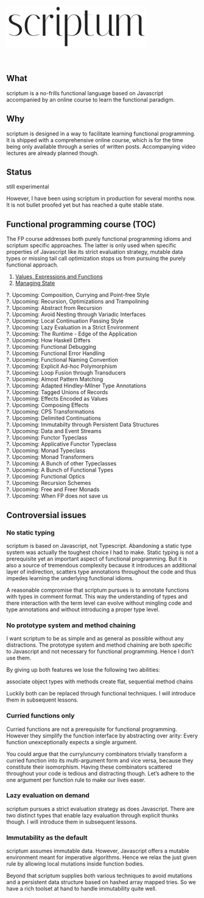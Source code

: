 <img src="./logo.png" width="366" height="114" alt="scriptum"><br><br><br>

## What

scriptum is a no-frills functional language based on Javascript accompanied by an online course to learn the functional paradigm.

## Why

scriptum is designed in a way to facilitate learning functional programming. It is shipped with a comprehensive online course, which is for the time being only available through a series of written posts. Accompanying video lectures are already planned though.

## Status

still experimental

However, I have been using scriptum in production for several months now. It is not bullet proofed yet but has reached a quite stable state.

## Functional programming course (TOC)

The FP course addresses both purely functional programming idioms and scriptum specific approaches. The latter is only used when specific properties of Javascript like its strict evaluation strategy, mutable data types or missing tail call optimization stops us from pursuing the purely functional approach.

1. [Values, Expressions and Functions](https://github.com/kongware/scriptum/blob/master/ch-1.md)
2. [Managing State](https://github.com/kongware/scriptum/blob/master/ch-2.md)

?. Upcoming: Composition, Currying and Point-free Style <br/>
?. Upcoming: Recursion, Optimizations and Trampolining <br/>
?. Upcoming: Abstract from Recursion <br/>
?. Upcoming: Avoid Nesting through Variadic Interfaces <br/>
?. Upcoming: Local Continuation Passing Style <br/>
?. Upcoming: Lazy Evaluation in a Strict Environment <br/>
?. Upcoming: The Runtime - Edge of the Application <br/>
?. Upcoming: How Haskell Differs <br/>
?. Upcoming: Functional Debugging <br/>
?. Upcoming: Functional Error Handling <br/>
?. Upcoming: Functional Naming Convention <br/>
?. Upcoming: Explicit Ad-hoc Polymorphism <br/>
?. Upcoming: Loop Fusion through Transducers <br/>
?. Upcoming: Almost Pattern Matching <br/>
?. Upcoming: Adapted Hindley-Milner Type Annotations <br/>
?. Upcoming: Tagged Unions of Records <br/>
?. Upcoming: Effects Encoded as Values <br/>
?. Upcoming: Composing Effects <br/>
?. Upcoming: CPS Transformations <br/>
?. Upcoming: Delimited Continuations <br/>
?. Upcoming: Immutabilty through Persistent Data Structures <br/>
?. Upcoming: Data and Event Streams <br/>
?. Upcoming: Functor Typeclass <br/>
?. Upcoming: Applicative Functor Typeclass <br/>
?. Upcoming: Monad Typeclass <br/>
?. Upcoming: Monad Transformers <br/>
?. Upcoming: A Bunch of other Typeclasses <br/>
?. Upcoming: A Bunch of Functional Types <br/>
?. Upcoming: Functional Optics <br/>
?. Upcoming: Recursion Schemes <br/>
?. Upcoming: Free and Freer Monads <br/>
?. Upcoming: When FP does not save us

## Controversial issues

### No static typing

scriptum is based on Javascript, not Typescript. Abandoning a static type system was actually the toughest choice I had to make. Static typing is not a prerequisite yet an important aspect of functional programming. But it is also a source of tremendous complexity because it introduces an additional layer of indirection, scatters type annotations throughout the code and thus impedes learning the underlying functional idioms.

A reasonable compromise that scriptum pursues is to annotate functions with types in comment format. This way the understanding of types and there interaction with the term level can evolve without mingling code and type annotations and without introducing a proper type level.

### No prototype system and method chaining

I want scriptum to be as simple and as general as possible without any distractions. The prototype system and method chaining are both specific to Javascript and not necessary for functional programming. Hence I don’t use them.

By giving up both features we lose the following two abilities:

associate object types with methods
create flat, sequential method chains

Luckily both can be replaced through functional techniques. I will introduce them in subsequent lessons.

### Curried functions only

Curried functions are not a prerequisite for functional programming. However they simplify the function interface by abstracting over arity: Every function unexceptionally expects a single argument.

You could argue that the curry/uncurry combinators trivially transform a curried function into its multi-argument form and vice versa, because they constitute their isomorphism. Having these combinators scattered throughout your code is tedious and distracting though. Let’s adhere to the one argument per function rule to make our lives easer.

### Lazy evaluation on demand

scriptum pursues a strict evaluation strategy as does Javascript. There are two distinct types that enable lazy evaluation through explicit thunks though. I will introduce them in subsequent lessons.

### Immutability as the default

scriptum assumes immutable data. However, Javascript offers a mutable environment meant for imperative algorithms. Hence we relax the just given rule by allowing local mutations inside function bodies.

Beyond that scriptum supplies both various techniques to avoid mutations and a persistent data structure based on hashed array mapped tries. So we have a rich toolset at hand to handle immutability quite well.

